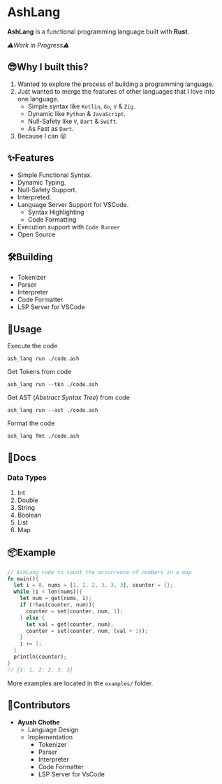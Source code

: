 # AshLang
**AshLang** is a functional programming language built with **Rust**.

*⚠️Work in Progress⚠️*

## 😎Why I built this?
1. Wanted to explore the process of building a programming language.
2. Just wanted to merge the features of other languages that I love into one language.
    - Simple syntax like `Kotlin`, `Go`, `V` & `Zig`.
    - Dynamic like `Python` & `JavaScript`.
    - Null-Safety like `V`, `Dart` & `Swift`.
    - As Fast as `Dart`.
3. Because I can 😜

## ✨Features
- Simple Functional Syntax.
- Dynamic Typing.
- Null-Safety Support.
- Interpreted.
- Language Server Support for VSCode.
    - Syntax Highlighting
    - Code Formatting
- Execution support with `Code Runner`
- Open Source
## 🛠️Building
- Tokenizer
- Parser
- Interpreter
- Code Formatter
- LSP Server for VSCode
## 🤔Usage

Execute the code

    ash_lang run ./code.ash

Get Tokens from code

    ash_lang run --tkn ./code.ash

Get AST (*Abstract Syntax Tree*) from code

    ash_lang run --ast ./code.ash

Format the code

    ash_lang fmt ./code.ash

## 📖Docs
### Data Types
1. Int
2. Double
3. String
4. Boolean
5. List
6. Map

## 📦Example
```rust
// AshLang code to count the occurrence of numbers in a map
fn main(){
  let i = 0, nums = [1, 2, 2, 3, 3, 3], counter = {};
  while (i < len(nums)){
    let num = get(nums, i);
    if (!has(counter, num)){
      counter = set(counter, num, 1);
    } else {
      let val = get(counter, num);
      counter = set(counter, num, (val + 1));
    }
    i += 1;
  }
  println(counter);
}
// {1: 1, 2: 2, 3: 3}
```
More examples are located in the `examples/` folder.

## 💪Contributors
- **Ayush Chothe**
    - Language Design
    - Implementation
        - Tokenizer
        - Parser
        - Interpreter
        - Code Formatter
        - LSP Server for VsCode
